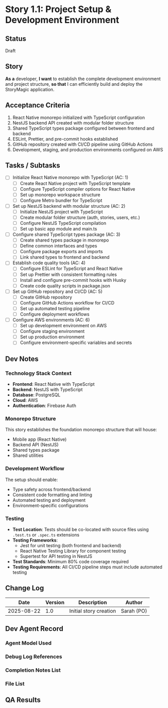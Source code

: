 # Story 1.1: Project Setup & Development Environment

## Status
Draft

## Story

**As a** developer,
**I want** to establish the complete development environment and project structure,
**so that** I can efficiently build and deploy the StoryMagic application.

## Acceptance Criteria

1. React Native monorepo initialized with TypeScript configuration
2. NestJS backend API created with modular folder structure
3. Shared TypeScript types package configured between frontend and backend
4. ESLint, Prettier, and pre-commit hooks established
5. GitHub repository created with CI/CD pipeline using GitHub Actions
6. Development, staging, and production environments configured on AWS

## Tasks / Subtasks

- [ ] Initialize React Native monorepo with TypeScript (AC: 1)
  - [ ] Create React Native project with TypeScript template
  - [ ] Configure TypeScript compiler options for React Native
  - [ ] Set up monorepo workspace structure
  - [ ] Configure Metro bundler for TypeScript

- [ ] Set up NestJS backend with modular structure (AC: 2)
  - [ ] Initialize NestJS project with TypeScript
  - [ ] Create modular folder structure (auth, stories, users, etc.)
  - [ ] Configure NestJS TypeScript compilation
  - [ ] Set up basic app module and main.ts

- [ ] Configure shared TypeScript types package (AC: 3)
  - [ ] Create shared types package in monorepo
  - [ ] Define common interfaces and types
  - [ ] Configure package exports and imports
  - [ ] Link shared types to frontend and backend

- [ ] Establish code quality tools (AC: 4)
  - [ ] Configure ESLint for TypeScript and React Native
  - [ ] Set up Prettier with consistent formatting rules
  - [ ] Install and configure pre-commit hooks with Husky
  - [ ] Create code quality scripts in package.json

- [ ] Set up GitHub repository and CI/CD (AC: 5)
  - [ ] Create GitHub repository
  - [ ] Configure GitHub Actions workflow for CI/CD
  - [ ] Set up automated testing pipeline
  - [ ] Configure deployment workflows

- [ ] Configure AWS environments (AC: 6)
  - [ ] Set up development environment on AWS
  - [ ] Configure staging environment
  - [ ] Set up production environment
  - [ ] Configure environment-specific variables and secrets

## Dev Notes

### Technology Stack Context
- **Frontend**: React Native with TypeScript
- **Backend**: NestJS with TypeScript  
- **Database**: PostgreSQL
- **Cloud**: AWS
- **Authentication**: Firebase Auth

### Monorepo Structure
This story establishes the foundation monorepo structure that will house:
- Mobile app (React Native)
- Backend API (NestJS)
- Shared types package
- Shared utilities

### Development Workflow
The setup should enable:
- Type safety across frontend/backend
- Consistent code formatting and linting
- Automated testing and deployment
- Environment-specific configurations

### Testing
- **Test Location**: Tests should be co-located with source files using `.test.ts` or `.spec.ts` extensions
- **Testing Frameworks**: 
  - Jest for unit testing (both frontend and backend)
  - React Native Testing Library for component testing
  - Supertest for API testing in NestJS
- **Test Standards**: Minimum 80% code coverage required
- **Testing Requirements**: All CI/CD pipeline steps must include automated testing

## Change Log

| Date | Version | Description | Author |
|------|---------|-------------|--------|
| 2025-08-22 | 1.0 | Initial story creation | Sarah (PO) |

## Dev Agent Record

### Agent Model Used
<!-- To be populated by development agent -->

### Debug Log References
<!-- To be populated by development agent -->

### Completion Notes List
<!-- To be populated by development agent -->

### File List
<!-- To be populated by development agent -->

## QA Results
<!-- To be populated by QA agent -->